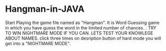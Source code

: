 # Hangman-in-JAVA
Start Playing the game file named as "Hangman".
It is Word Guessing game in which you have guess the word in the limited number of chances.
.
TRY TO WIN NIGHTMARE MODE IF YOU CAN. LETS TEST YOUR KNOWLEGE ABOUT NAMES. click three times on desription button of hard mode you will get into a "NIGHTMARE MODE".
